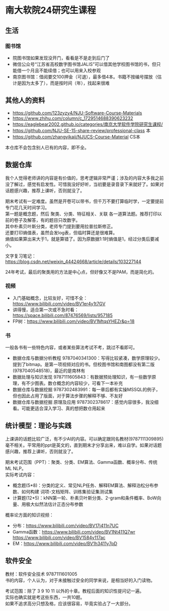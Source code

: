 # 南大软院24研究生课程

## 生活

### 图书馆

* 院图书馆如果发现没开门，看看是不是走到后门了
* 微信公众号“江苏省高校数字图书馆JALIS”可以借其他学校图书馆的书，但只能借一个月且不能续借；也可以用来入校参观
* 南京图书馆：借阅要交100押金（可退），最多借4本。书籍不按编号摆放（估计是因为太多了），而是按时间（年），找起来很难

## 其他人的资料

* https://github.com/123zyzy4/NJU-Software-Course-Materials
* https://www.zhihu.com/column/c_1729514688390623232
* https://eaglebear2002.github.io/categories/南京大学软件学院研究生课程/
* https://github.com/NJU-SE-15-share-review/professional-class 本
* https://github.com/zhangyikaii/NJUCS-Course-Material CS本

本仓库不会包含别人已有的内容，即不全。

## 数据仓库

我个人觉得老师讲的内容是有价值的，思考逻辑非常严谨；涉及的内容大多我之前没了解过，感觉有启发性。可惜我没好好听，当初要是录音录下来就好了。如果对话题感兴趣，推荐上课听，否则就没了。

期末考试有一定难度。虽然是开卷可以带书，但千万不要打算临时学，一定要提前专门花几天时间学习。\
第一题是概念题，然后 聚类、分类、特征相关、关联 各一道算法题。推荐打印以前的卷子及解答，有的题目只改数字。\
其中朴素贝叶斯分类，老师专门提到要用拉普拉斯修正。\
还要打印熵值表，虽然会发log表，但临时算还是很难算。\
熵值如果算出来大于1，就是算错了。因为原数据1:1时熵值是1，经过分类后要减小。

文字复习笔记：https://blog.csdn.net/weixin_44424668/article/details/103227144

24年考试，最后的聚类用的方法是中心点，但好像又不是PAM，而是简化的。

### 视频

* 入门基础概念，比较友好，可惜不全：https://www.bilibili.com/video/BV1er4y1t7GV
* 讲得慢，适合第一次或不急时看：https://space.bilibili.com/87476569/lists/957185
* FP树：https://www.bilibili.com/video/BV1MtqsYHEZr&p=18

### 书

一般各书有一些特色内容，或者某些算法考试不考，跳过不看即可。

* 数据仓库与数据分析教程 9787040341300：写得比较紧凑，数学原理较少。提到了bitmap。是第一项视频对应的书。但校图书馆和南图都没有第二版(9787040548518)，最近的是南林有
* 数据处理与知识发现 9787111605843：有数据预处理知识，有一些数学原理，有不少图表。数仓概念的内容较少，可看下一本补充
* 数据仓库与数据挖掘 9787302483991：每一章后都有实操MSSQL的例子，但也因此占用了版面，对于算法步骤的解释不够、不友好
* 数据仓库与数据挖掘 原理及应用 9787302378617：感觉内容很多，我没细看。可能更适合深入学习、真的想把数仓用起来

## 统计模型：理论与实践

上课讲的话题比较广泛，有不少AI的内容。可以确定跟同名教材(9787111309895)毫不相关。平常用的ppt是英文的，直到期末才分享出来，难以自学。如果对话题感兴趣，推荐上课听，否则就没了。

期末考试范围（PPT）：聚类、分类、EM算法、Gamma函数、概率分布、传统ML NLP。\
实际考试内容：

* 概念题(5*8)：分类的定义、常见NLP任务、解释EM算法、解释泊松分布参数、如何构建 词项-文档矩阵、训练集验证集测试集
* 计算题(12*5)：kNN第一轮、朴素贝叶斯分类、2-gram和条件概率、BoW向量、用极大似然法估计正态分布参数

概率论方面的知识视频：

* 分布：https://www.bilibili.com/video/BV17j411n7UC
* Gamma函数：https://www.bilibili.com/video/BV1Nt411Q7wr https://www.bilibili.com/video/BV1584y117ac
* EM：https://www.bilibili.com/video/BV1h3411y7pD

## 软件安全

教材：软件安全技术 9787111601005\
书的内容，个人认为，对于未接触过安全的同学来说，是相当好的入门读物。

考试范围：除了 3 9 10 11 以外的十章。教程后面的知识性提问记一遍。\
实际也确实就是考这些东西，一共10题。\
如果不追求高分只想及格，应该很容易，毕竟实验占了一大部分。
